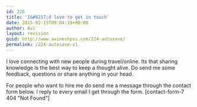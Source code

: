 ```yaml
---
id: 226
title: 'I&#8217;d love to get in touch'
date: 2015-02-15T09:04:19+00:00
author: Avi
layout: revision
guid: http://www.avineshpvs.com/224-autosave/
permalink: /224-autosave-v1
---
```

I love connecting with new people during travel/online. Its that sharing knowledge is the best way to keep a thought alive. Do send me some feedback, questions or share anything in your head.

For people who want to hire me do send me a message through the contact form below. I reply to every email I get through the form. [contact-form-7 404 "Not Found"]